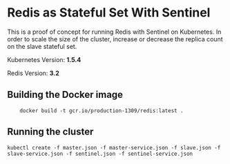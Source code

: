 # Redis as Stateful Set With Sentinel

This is a proof of concept for running Redis with Sentinel on Kubernetes. In order to scale the size of the cluster, increase or decrease the replica count on the slave stateful set.

Kubernetes Version: **1.5.4**

Redis Version: **3.2**

## Building the Docker image
```shell
    docker build -t gcr.io/production-1309/redis:latest .
```

## Running the cluster

```shell
kubectl create -f master.json -f master-service.json -f slave.json -f slave-service.json -f sentinel.json -f sentinel-service.json
```